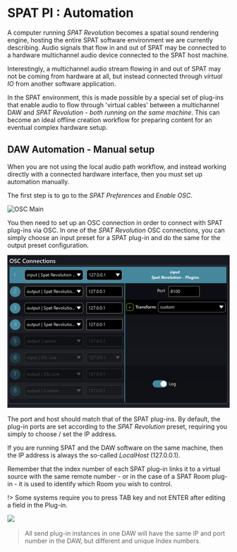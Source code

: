 # SPAT PI : Automation

A computer running _SPAT Revolution_ becomes a spatial sound rendering engine, hosting the entire SPAT software environment we are currently describing.
Audio signals that flow in and out of SPAT may be connected to a hardware multichannel audio device connected to the SPAT host machine.

Interestingly, a multichannel audio stream flowing in and out of SPAT may not be coming from hardware at all, but instead connected through _virtual IO_ from another software application.

In the SPAT environment, this is made possible by a special set of plug-ins that enable audio to flow through 'virtual cables' between a multichannel DAW and _SPAT Revolution_ - _both running on the same machine_.
This can become an ideal offline creation workflow for preparing content for an eventual complex hardware setup.


## DAW Automation - Manual setup

When you are not using the local audio path workflow, and instead working directly with a connected hardware interface, then you must set up automation manually.

The first step is to go to the _SPAT Preferences_ and _Enable OSC_.

![OSC Main](https://media.githubusercontent.com/media/FLUX-SE/doc_images/main/SpatR/Preference/OSCMain.png)

You then need to set up an OSC connection in order to connect with SPAT plug-ins via OSC. In one of the _SPAT Revolution_ OSC connections, you can simply choose an input preset for a SPAT plug-in and do the same for the output preset configuration.

![OSC Connection SPAT Plug-ins](https://raw.githubusercontent.com/FLUX-SE/doc_images/main/SpatR/ThirdParty/OSCConnectionsPlugins.png)

The port and host should match that of the SPAT plug-ins. By default, the plug-in ports are set according to the _SPAT Revolution_ preset, requiring you simply to choose / set the IP address.

If you are running SPAT and the DAW software on the same machine, then the IP address is always the so-called _LocalHost_ (127.0.0.1).

Remember that the index number of each SPAT plug-in links it to a virtual source with the same remote number - or in the case of a SPAT Room plug-in - it is used to identify which Room you wish to control.

!> Some systems require you to press TAB key and not ENTER after editing a field in the Plug-in.

![](https://media.githubusercontent.com/media/FLUX-SE/doc_images/main/SpatR/ThirdParty/ReaperSend.jpg)

<!-- TODO: update the image -->

> All send plug-in instances in one DAW will have the same IP and port number in the DAW, but different and unique Index numbers. 
